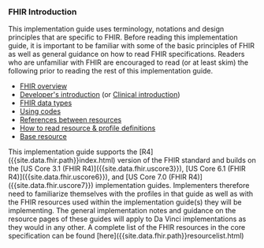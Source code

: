 ### FHIR Introduction

This implementation guide uses terminology, notations and design principles that are specific to FHIR.  Before reading this implementation guide, it is important to be familiar with some of the basic principles of FHIR as well as general guidance on how to read FHIR specifications.  Readers who are unfamiliar with FHIR are encouraged to read (or at least skim) the following prior to reading the rest of this implementation guide.

* [FHIR overview]({{site.data.fhir.path}}overview.html)
* [Developer's introduction]({{site.data.fhir.path}}overview-dev.html) (or [Clinical introduction]({{site.data.fhir.path}}overview-clinical.html))
* [FHIR data types]({{site.data.fhir.path}}datatypes.html)
* [Using codes]({{site.data.fhir.path}}terminologies.html)
* [References between resources]({{site.data.fhir.path}}references.html)
* [How to read resource & profile definitions]({{site.data.fhir.path}}formats.html)
* [Base resource]({{site.data.fhir.path}}resource.html)

<div class="modified-content" markdown="1">
This implementation guide supports the [R4]({{site.data.fhir.path}}index.html) version of the FHIR standard and builds on the [US Core 3.1 (FHIR R4)]({{site.data.fhir.uscore3}}), [US Core 6.1 (FHIR R4)]({{site.data.fhir.uscore6}}), and [US Core 7.0 (FHIR R4)]({{site.data.fhir.uscore7}}) implementation guides.  Implementers therefore need to familiarize themselves with the profiles in that guide as well as with the FHIR resources used within the implementation guide(s) they will be implementing.  The general implementation notes and guidance on the resource pages of these guides will apply to Da Vinci implementations as they would in any other.  A complete list of the FHIR resources in the core specification can be found [here]({{site.data.fhir.path}}resourcelist.html)
</div>